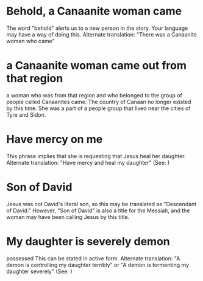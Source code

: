 
# Behold, a Canaanite woman came
The word "behold" alerts us to a new person in the story. Your language may have a way of doing this. Alternate translation: "There was a Canaanite woman who came"

# a Canaanite woman came out from that region
a woman who was from that region and who belonged to the group of people called Canaanites came. The country of Canaan no longer existed by this time. She was a part of a people group that lived near the cities of Tyre and Sidon.

# Have mercy on me
This phrase implies that she is requesting that Jesus heal her daughter. Alternate translation: "Have mercy and heal my daughter" (See: )

# Son of David
Jesus was not David's literal son, so this may be translated as "Descendant of David." However, "Son of David" is also a title for the Messiah, and the woman may have been calling Jesus by this title.

# My daughter is severely demon
possessed
This can be stated in active form. Alternate translation: "A demon is controlling my daughter terribly" or "A demon is tormenting my daughter severely" (See: )
